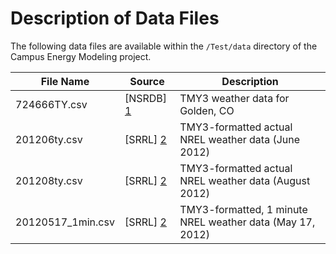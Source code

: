 Description of Data Files
=========================

The following data files are available within the `/Test/data` directory of the Campus Energy
Modeling project.

File Name             | Source          | Description
--------------------- | --------------- | -----------------------------------------------------
724666TY.csv          | [NSRDB] [1]     | TMY3 weather data for Golden, CO
201206ty.csv          | [SRRL] [2]      | TMY3-formatted actual NREL weather data (June 2012) 
201208ty.csv          | [SRRL] [2]      | TMY3-formatted actual NREL weather data (August 2012) 
20120517_1min.csv     | [SRRL] [2]      | TMY3-formatted, 1 minute NREL weather data (May 17, 2012)

[1]: http://rredc.nrel.gov/solar/old_data/nsrdb/1991-2010/ "National Solar Radiation Data Base"
[2]: http://www.nrel.gov/midc/srrl_bms/ "NREL Solar Radiation Research Laboratory"